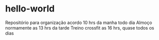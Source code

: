 # hello-world
Repositório para organização 
acordo 10 hrs da manha todo dia 
Almoço normamente as 13 hrs da tarde
Treino crossfit as 16 hrs, quase todos os dias 
